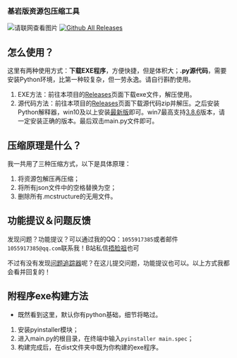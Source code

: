  ### 基岩版资源包压缩工具
  
 ![请联网查看图片](http://horrion.top/saomu/1.png)
[![Github All Releases](https://img.shields.io/github/downloads/Wulian233/MCBE-Resource-Pack-Compress/total.svg)]()
 ## 怎么使用？
 
 这里有两种使用方式：**下载EXE程序**，方便快捷，但是体积大；**.py源代码**，需要安装Python环境，比第一种较复杂，但一劳永逸。请自行斟酌使用。

 1. EXE方法：前往本项目的[Releases](https://github.com/Wulian233/MCBE-Resource-Pack-Compress/releases/)页面下载exe文件，解压使用。
 2. 源代码方法：前往本项目的[Releases](https://github.com/Wulian233/MCBE-Resource-Pack-Compress/releases/)页面下载源代码zip并解压。之后安装Python解释器，win10及以上安装[最新版](https://www.python.org/downloads/release/python-3105/)即可。win7最高支持[3.8.6](https://www.python.org/downloads/release/python-386/)版本，请一定安装正确的版本。最后双击main.py文件即可。
 
 ## 压缩原理是什么？
 
 我一共用了三种压缩方式，以下是具体原理：
 1. 将资源包解压再压缩；
 2. 将所有json文件中的空格替换为空；
 3. 删除所有.mcstructure的无用文件。
 
 ## 功能提议＆问题反馈
 发现问题？功能提议？可以通过我的QQ：`1055917385`或者邮件`1055917385@qq.com`联系我！B站私信[捂脸祖](https://m.bilibili.com/space/449728222/)也可
 
 不过有没有发现[问题追踪器](https://github.com/Wulian233/MCBE-Resource-Pack-Compress/issues)呢？在这儿提交问题，功能提议也可以。以上方式我都会看并回复的！
  
 ## 附程序exe构建方法
 - 既然看到这里，默认你有python基础，细节将略过。
 1. 安装pyinstaller模块；
 2. 进入main.py的根目录，在终端中输入`pyinstaller main.spec`；
 3. 构建完成后，在dist文件夹中既为你构建的exe程序。
